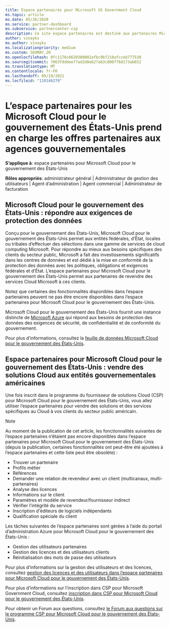 ```yaml
---
title: Espace partenaires pour Microsoft US Government Cloud
ms.topic: article
ms.date: 05/26/2020
ms.service: partner-dashboard
ms.subservice: partnercenter-csp
description: Ce site espace partenaires est destiné aux partenaires Microsoft qui proposent des solutions Cloud Microsoft aux clients travaillant avec des agences gouvernementales dans le États-Unis.
author: vinayks
ms.author: vinayks
ms.localizationpriority: medium
ms.custom: SEOMAY.20
ms.openlocfilehash: 0fc1176c6620300002afbc9bf218afcceb777538
ms.sourcegitcommit: 7063fdddee77ad2d8e627ab3c806f76d173ab652
ms.translationtype: MT
ms.contentlocale: fr-FR
ms.lasthandoff: 05/19/2021
ms.locfileid: "110146270"
---
```

# <a name="partner-center-for-microsoft-cloud-for-us-government-supports-partner-offers-to-government-agencies"></a>L’espace partenaires pour les Microsoft Cloud pour le gouvernement des États-Unis prend en charge les offres partenaires aux agences gouvernementales

**S’applique à**: espace partenaires pour Microsoft Cloud pour le gouvernement des États-Unis

**Rôles appropriés**: administrateur général | Administrateur de gestion des utilisateurs | Agent d’administration | Agent commercial | Administrateur de facturation

## <a name="microsoft-cloud-for-us-government-meeting-data-protection-requirements"></a>Microsoft Cloud pour le gouvernement des États-Unis : répondre aux exigences de protection des données

Conçu pour le gouvernement des États-Unis, Microsoft Cloud pour le gouvernement des États-Unis permet aux entités fédérales, d’État, locales ou tribales d’effectuer des sélections dans une gamme de services de cloud computing Microsoft. Pour répondre au mieux aux besoins spécifiques des clients du secteur public, Microsoft a fait des investissements significatifs dans les centres de données et est dédié à la mise en conformité de la protection des données avec les politiques, obligations et exigences fédérales et d’État. L’espace partenaires pour Microsoft Cloud pour le gouvernement des États-Unis permet aux partenaires de revendre des services Cloud Microsoft à ces clients.

Notez que certaines des fonctionnalités disponibles dans l’espace partenaires peuvent ne pas être encore disponibles dans l’espace partenaires pour Microsoft Cloud pour le gouvernement des États-Unis.

Microsoft Cloud pour le gouvernement des États-Unis fournit une instance distincte de [Microsoft Azure](https://azure.microsoft.com/overview/clouds/government/) qui répond aux besoins de protection des données des exigences de sécurité, de confidentialité et de conformité du gouvernement. 

Pour plus d’informations, consultez la [feuille de données Microsoft Cloud pour le gouvernement des États-Unis](https://download.microsoft.com/download/C/9/C/C9CA3002-DFC4-4ADA-841F-DF42AEC042FB/Microsoft_Azure_Government_Datasheet_EN_US.PDF).

## <a name="partner-center-for-microsoft-cloud-for-us-government-selling-cloud-solutions-to-us-government-entities"></a>Espace partenaires pour Microsoft Cloud pour le gouvernement des États-Unis : vendre des solutions Cloud aux entités gouvernementales américaines

Une fois inscrit dans le programme du fournisseur de solutions Cloud (CSP) pour Microsoft Cloud pour le gouvernement des États-Unis, vous allez utiliser l’espace partenaires pour vendre des solutions et des services spécifiques au Cloud à vos clients du secteur public américain. 

> [!NOTE]  
> Au moment de la publication de cet article, les fonctionnalités suivantes de l’espace partenaires n’étaient pas encore disponibles dans l’espace partenaires pour Microsoft Cloud pour le gouvernement des États-Unis (depuis la publication, certaines fonctionnalités ont peut-être été ajoutées à l’espace partenaires et cette liste peut être obsolète) :

- Trouver un partenaire
- Profils métier
- Références
- Demander une relation de revendeur avec un client (multicanaux, multi-partenaires)
- Analyse des licences
- Informations sur le client
- Paramètres et modèle de revendeur/fournisseur indirect
- Vérifier l’intégrité du service
- Inscription d'éditeurs de logiciels indépendants
- Qualification spéciale du client

Les tâches suivantes de l’espace partenaires sont gérées à l’aide du portail d’administration Azure pour Microsoft Cloud pour le gouvernement des États-Unis : 

- Gestion des utilisateurs partenaires
- Gestion des licences et des utilisateurs clients
- Réinitialisation des mots de passe des utilisateurs

Pour plus d’informations sur la gestion des utilisateurs et des licences, consultez [gestion des licences et des utilisateurs dans l’espace partenaires pour Microsoft Cloud pour le gouvernement des États-Unis](user-management-in-partner-center-for-microsoft-us-govt-cloud.md).

Pour plus d’informations sur l’inscription dans CSP pour Microsoft Government Cloud, consultez [inscription dans CSP pour Microsoft Cloud pour le gouvernement des États-Unis](enroll-in-csp-for-microsoft-us-govt-cloud.md).

Pour obtenir un Forum aux questions, consultez [le Forum aux questions sur le programme CSP pour Microsoft Cloud pour le gouvernement des États-Unis](faq-for-us-govt-cloud.md).
